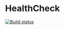 # HealthCheck

[![Build status](https://ci.appveyor.com/api/projects/status/thl66arf7gephajl/branch/master?svg=true)](https://ci.appveyor.com/project/Hihaj/healthcheck/branch/master)
